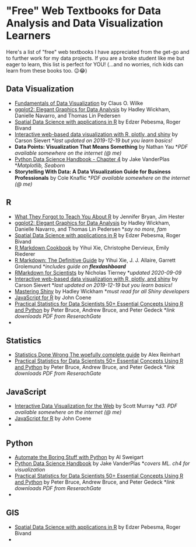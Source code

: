 # "Free" Web Textbooks for Data Analysis and Data Visualization Learners

Here's a list of "free" web textbooks I have appreciated from the get-go and to further work for my data projects.  If you are a broke student like me but eager to learn, this list is perfect for YOU! (...and no worries, rich kids can learn from these books too. 😉😂)

## Data Visualization
- [Fundamentals of Data Visualization](https://clauswilke.com/dataviz/) by Claus O. Wilke
- [ggplot2: Elegant Graphics for Data Analysis](https://ggplot2-book.org/mastery.html) by Hadley Wickham, Danielle Navarro, and Thomas Lin Pedersen 
- [Spatial Data Science with applications in R](https://keen-swartz-3146c4.netlify.app/) by Edzer Pebesma, Roger Bivand
- [Interactive web-based data visualization with R, plotly, and shiny](https://plotly-r.com/) by Carson Sievert *_last updated on 2019-12-19 but you learn basics!_
- **Data Points: Visualization That Means Something** by Nathan Yau *_PDF available somewhere on the internet (@ me)_
- [Python Data Science Handbook - Chapter 4](https://jakevdp.github.io/PythonDataScienceHandbook/04.00-introduction-to-matplotlib.html) by Jake VanderPlas *_Matplotlib, Seaborn_
- **Storytelling With Data: A Data Visualization Guide for Business Professionals** by Cole Knaflic *_PDF available somewhere on the internet (@ me)_



## R
- [What They Forgot to Teach You About R](https://rstats.wtf/index.html) by Jennifer Bryan, Jim Hester
- [ggplot2: Elegant Graphics for Data Analysis](https://ggplot2-book.org/mastery.html) by Hadley Wickham, Danielle Navarro, and Thomas Lin Pedersen *_say no more, fam_
- [Spatial Data Science with applications in R](https://keen-swartz-3146c4.netlify.app/) by Edzer Pebesma, Roger Bivand
- [R Markdown Cookbook](https://bookdown.org/yihui/rmarkdown-cookbook/) by Yihui Xie, Christophe Dervieux, Emily Riederer
- [R Markdown: The Definitive Guide](https://bookdown.org/yihui/rmarkdown/) by Yihui Xie, J. J. Allaire, Garrett Grolemund *_includes guide on **flexdashboard**_
- [RMarkdown for Scientists](https://rmd4sci.njtierney.com/) by Nicholas Tierney *_updated 2020-09-09_
- [Interactive web-based data visualization with R, plotly, and shiny](https://plotly-r.com/) by Carson Sievert *_last updated on 2019-12-19 but you learn basics!_
- [Mastering Shiny](https://mastering-shiny.org/index.html) by Hadley Wickham *_must read for all Shiny developers_
- [JavaScript for R](https://book.javascript-for-r.com/) by John Coene 
- [Practical Statistics for Data Scientists 50+ Essential Concepts Using R and Python](https://www.researchgate.net/profile/Janine-Zitianellis/post/Can_anyone_please_suggest_a_books_on_machine_learning_using_R_Programming/attachment/613a5b83647f3906fc975a71/AS%3A1066204907204608%401631214467436/download/Practical+Statistics+for+Data+Scientists+50%2B+Essential+Concepts+Using+R+and+Python+by+Peter+Bruce%2C+Andrew+Bruce%2C+Peter+Gedeck.pdf) by Peter Bruce, Andrew Bruce, and Peter Gedeck *_link downloads PDF from ReserachGate_
- 


## Statistics
- [Statistics Done Wrong The woefully complete guide](https://www.statisticsdonewrong.com/index.html) by Alex Reinhart
- [Practical Statistics for Data Scientists 50+ Essential Concepts Using R and Python](https://www.researchgate.net/profile/Janine-Zitianellis/post/Can_anyone_please_suggest_a_books_on_machine_learning_using_R_Programming/attachment/613a5b83647f3906fc975a71/AS%3A1066204907204608%401631214467436/download/Practical+Statistics+for+Data+Scientists+50%2B+Essential+Concepts+Using+R+and+Python+by+Peter+Bruce%2C+Andrew+Bruce%2C+Peter+Gedeck.pdf) by Peter Bruce, Andrew Bruce, and Peter Gedeck *_link downloads PDF from ReserachGate_

## JavaScript
- [Interactive Data Visualization for the Web](https://alignedleft.com/work/d3-book-2e) by Scott Murray *_d3. PDF available somewhere on the internet (@ me)_ 
- [JavaScript for R](https://book.javascript-for-r.com/) by John Coene 
- 



## Python
- [Automate the Boring Stuff with Python](https://automatetheboringstuff.com/) by Al Sweigart
- [Python Data Science Handbook](https://jakevdp.github.io/PythonDataScienceHandbook/index.html) by Jake VanderPlas *_covers ML. ch4 for visualization_
- [Practical Statistics for Data Scientists 50+ Essential Concepts Using R and Python](https://www.researchgate.net/profile/Janine-Zitianellis/post/Can_anyone_please_suggest_a_books_on_machine_learning_using_R_Programming/attachment/613a5b83647f3906fc975a71/AS%3A1066204907204608%401631214467436/download/Practical+Statistics+for+Data+Scientists+50%2B+Essential+Concepts+Using+R+and+Python+by+Peter+Bruce%2C+Andrew+Bruce%2C+Peter+Gedeck.pdf) by Peter Bruce, Andrew Bruce, and Peter Gedeck *_link downloads PDF from ReserachGate_
- 

## GIS
- [Spatial Data Science with applications in R](https://keen-swartz-3146c4.netlify.app/) by Edzer Pebesma, Roger Bivand
- 



